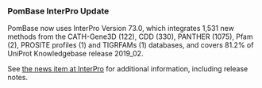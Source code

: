 ### PomBase InterPro Update
<!-- newsfeed_thumbnail: interpro_32px.png -->

PomBase now uses InterPro Version 73.0, which integrates 1,531 new
methods from the CATH-Gene3D (122), CDD (330), PANTHER (1075), Pfam
(2), PROSITE profiles (1) and TIGRFAMs (1) databases, and covers 81.2%
of UniProt Knowledgebase release 2019_02.

See [the news item at
InterPro](https://www.ebi.ac.uk/about/news/service-news/InterPro-73.0)
for additional information, including release notes.
